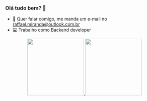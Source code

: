 ### Olá tudo bem? 👋
- 📧 Quer falar comigo, me manda um e-mail no raffael.miranda@outlook.com.br
- 💻 Trabalho como Backend developer


<div align="center">
  <a href="https://github.com/raffaelmiranda">
  <img height="180em" src="https://github-readme-stats.vercel.app/api?username=raffaelmiranda&show_icons=true&theme=github_dark&include_all_commits=true&count_private=true"/>
  <img height="180em" src="https://github-readme-stats.vercel.app/api/top-langs/?username=raffaelmiranda&layout=compact&langs_count=7&theme=github_dark"/>
</div>
  
